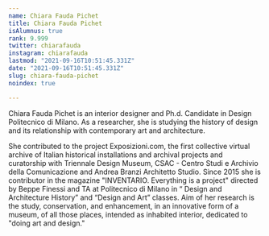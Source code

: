 ```yaml
---
name: Chiara Fauda Pichet
title: Chiara Fauda Pichet
isAlumnus: true
rank: 9.999
twitter: chiarafauda
instagram: chiarafauda
lastmod: "2021-09-16T10:51:45.331Z"
date: "2021-09-16T10:51:45.331Z"
slug: chiara-fauda-pichet
noindex: true

---
```

Chiara Fauda Pichet is an interior designer and Ph.d. Candidate in Design Politecnico di Milano. As a researcher, she is studying the history of design and its relationship with contemporary art and architecture.

She contributed to the project Exposizioni.com, the first collective virtual archive of Italian historical installations and archival projects and curatorship with Triennale Design Museum, CSAC - Centro Studi e Archivio della Comunicazione and Andrea Branzi Architetto Studio. Since 2015 she is contributor in the magazine "INVENTARIO. Everything is a project" directed by Beppe Finessi and TA at Politecnico di Milano in “ Design and Architecture History” and “Design and Art” classes. Aim of her research is the study, conservation, and enhancement, in an innovative form of a museum, of all those places, intended as inhabited interior, dedicated to "doing art and design."